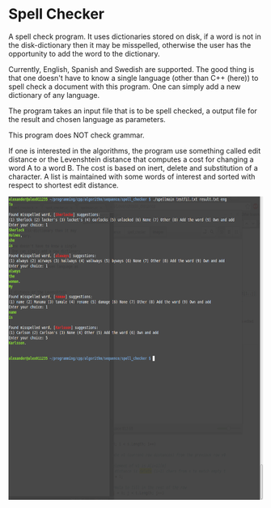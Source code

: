 Spell Checker 
=============================

A spell check program. It uses dictionaries stored on disk, if a word is not in the disk-dictionary then it may be misspelled, otherwise the user has the opportunity to add the word to the dictionary. 

Currently, English, Spanish and Swedish are supported. The good thing is that one doesn't have to know a single language (other than C++ (here)) to spell check a document with this program. One can simply add a new dictionary of any language. 

The program takes an input file that is to be spell checked, a output file for the result and chosen language as parameters. 

This program does NOT check grammar. 

If one is interested in the algorithms, the program use something called edit distance or the Levenshtein distance that computes a cost for changing a word A to a word B. The cost is based on inert, delete and substitution of a character. A list is maintained with some words of interest and sorted with respect to shortest edit distance. 

<p align="center"> 
<img src="images/use.png" height="600" alt="Screenshot"/> 
</p> 
